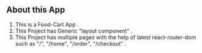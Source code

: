 ## About this App 

1. This is a Food-Cart App .
2. This Project has Generic "layout component" .
3. This Project has multiple pages with the help of latest react-router-dom such as "/", "/home", "/order", "/checkout" .
